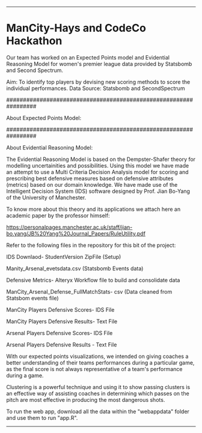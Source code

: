 -------------------------------------------------------------------------------------------------------------------------------------------------------
# ManCity-Hays and CodeCo Hackathon
Our team has worked on an Expected Points model and Evidential Reasoning Model for women's premier league data provided by Statsbomb and Second Spectrum.

Aim: To identify top players by devising new scoring methods to score the individual performances. 
Data Source: Statsbomb and SecondSpectrum

#################################################################

About Expected Points Model:















#################################################################

About Evidential Reasoning Model: 

The Evidential Reasoning Model is based on the Dempster-Shafer theory for modelling uncertainities and possibilities.
Using this model we have made an attempt to use a Multi Criteria Decision Analysis model for scoring and prescribing best defensive measures based on defensive attributes (metrics) based on our domain knowledge. We have made use of the Intelligent Decision System (IDS) software designed by Prof. Jian Bo-Yang of the University of Manchester. 

To know more about this theory and its applications we attach here an academic paper by the professor himself:

https://personalpages.manchester.ac.uk/staff/jian-bo.yang/JB%20Yang%20Journal_Papers/RuleUtility.pdf

Refer to the following files in the repository for this bit of the project:

IDS Downlaod- StudentVersion ZipFile (Setup)

Manity_Arsenal_evetsdata.csv (Statsbomb Events data)

Defensive Metrics- Alteryx Workflow file to build and consolidate data

ManCity_Arsenal_Defense_FullMatchStats- csv (Data cleaned from Statsbom events file)

ManCity Players Defensive Scores- IDS File

ManCity Players Defensive Results- Text File

Arsenal Players Defensive Scores- IDS File

Arsenal Players Defensive Results - Text File





With our expected points visualizations, we intended on giving coaches a better understanding of their teams performances during a particular game, as the final score is not always representative of a team's performance during a game. 

Clustering is a powerful technique and using it to show passing clusters is an effective way of assisting coaches in determining which passes on the pitch are most effective in producing the most dangerous shots. 

To run the web app, download all the data within the "webappdata" folder and use them to run "app.R". 

-------------------------------------------------------------------------------------------------------------------------------------------------------


